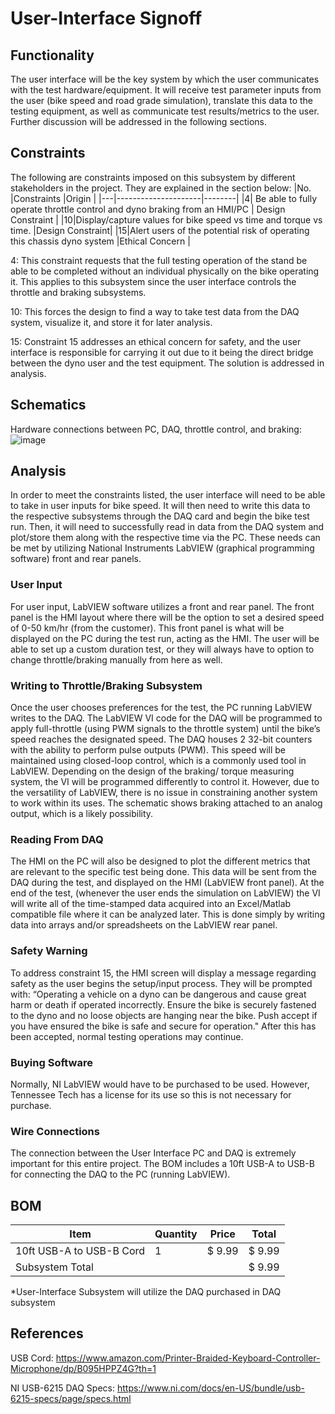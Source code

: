 # User-Interface Signoff

## Functionality

The user interface will be the key system by which the user communicates with the test hardware/equipment. It will receive test parameter inputs from the user (bike speed and road grade simulation), translate this data to the testing equipment, as well as communicate test results/metrics to the user. Further discussion will be addressed in the following sections.

## Constraints

The following are constraints imposed on this subsystem by different stakeholders in the project. They are explained in the section below:
|No.        |Constraints   |Origin   |
|---|---------------------|--------|
|4|   Be able to fully operate throttle control and dyno braking from an HMI/PC        | Design Constraint |
|10|Display/capture values for bike speed vs time and torque vs time.       |Design Constraint|
|15|Alert users of the potential risk of operating this chassis dyno system         |Ethical Concern |

4: This constraint requests that the full testing operation of the stand be able to be completed without an individual physically on the bike operating it. This applies to this subsystem since the user interface controls the throttle and braking subsystems. 

10: This forces the design to find a way to take test data from the DAQ system, visualize it, and store it for later analysis. 

15: Constraint 15 addresses an ethical concern for safety, and the user interface is responsible for carrying it out due to it being the direct bridge between the dyno user and the test equipment. The solution is addressed in analysis.

## Schematics

Hardware connections between PC, DAQ, throttle control, and braking:
![image](https://github.com/Dylan2432/Capstone1_Team3_EV-Motorcycle-Chassis-Dynamometer/assets/100161665/a89480a3-144c-4aa2-8cb1-1ff55df00baf)




## Analysis

In order to meet the constraints listed, the user interface will need to be able to take in user inputs for bike speed. It will then need to write this data to the respective subsystems through the DAQ card and begin the bike test run. Then, it will need to successfully read in data from the DAQ system and plot/store them along with the respective time via the PC. These needs can be met by utilizing National Instruments LabVIEW (graphical programming software) front and rear panels.


 

### User Input

For user input, LabVIEW software utilizes a front and rear panel. The front panel is the HMI layout where there will be the option to set a desired speed of 0-50 km/hr (from the customer). This front panel is what will be displayed on the PC during the test run, acting as the HMI. The user will be able to set up a custom duration test, or they will always have to option to change throttle/braking manually from here as well.

### Writing to Throttle/Braking Subsystem

Once the user chooses preferences for the test, the PC running LabVIEW writes to the DAQ. The LabVIEW VI code for the DAQ will be programmed to apply full-throttle (using PWM signals to the throttle system) until the bike’s speed reaches the designated speed. The DAQ houses 2 32-bit counters with the ability to perform pulse outputs (PWM). This speed will be maintained using closed-loop control, which is a commonly used tool in LabVIEW. Depending on the design of the braking/ torque measuring system, the VI will be programmed differently to control it. However, due to the versatility of LabVIEW, there is no issue in constraining another system to work within its uses. The schematic shows braking attached to an analog output, which is a likely possibility.

### Reading From DAQ
	
The HMI on the PC will also be designed to plot the different metrics that are relevant to the specific test being done. This data will be sent from the DAQ during the test, and displayed on the HMI (LabVIEW front panel). At the end of the test, (whenever the user ends the simulation on LabVIEW) the VI will write all of the time-stamped data acquired into an Excel/Matlab compatible file where it can be analyzed later. This is done simply by writing data into arrays and/or spreadsheets on the LabVIEW rear panel.  

### Safety Warning

To address constraint 15, the HMI screen will display a message regarding safety as the user begins the setup/input process. They will be prompted with: “Operating a vehicle on a dyno can be dangerous and cause great harm or death if operated incorrectly. Ensure the bike is securely fastened to the dyno and no loose objects are hanging near the bike. Push accept if you have ensured the bike is safe and secure for operation." After this has been accepted, normal testing operations may continue.

### Buying Software

Normally, NI LabVIEW would have to be purchased to be used. However, Tennessee Tech has a license for its use so this is not necessary for purchase.

### Wire Connections

The connection between the User Interface PC and DAQ is extremely important for this entire project. The BOM includes a 10ft USB-A to USB-B for connecting the DAQ to the PC (running LabVIEW).

## BOM

|Item        |Quantity   |Price   |Total   |
|------------|-----------|--------|--------|
|10ft USB-A to USB-B Cord |1         |$ 9.99 |$ 9.99|
|Subsystem Total |||$ 9.99|

*User-Interface Subsystem will utilize the DAQ purchased in DAQ subsystem

## References

USB Cord:
https://www.amazon.com/Printer-Braided-Keyboard-Controller-Microphone/dp/B095HPPZ4G?th=1 

NI USB-6215 DAQ Specs:
https://www.ni.com/docs/en-US/bundle/usb-6215-specs/page/specs.html 


